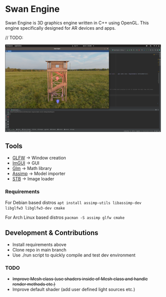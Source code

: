 # Swan Engine
Swan Engine is 3D graphics engine written in C++ using OpenGL. This engine specifically designed for AR devices and apps.

// TODO:

![Reference](https://raw.githubusercontent.com/nizamsaltan/swan-engine/main/resources/Screenshot_20230415.png)

## Tools
- [GLFW](https://www.glfw.org/) -> Window creation
- [ImGUI](https://github.com/ocornut/imgui) -> GUI
- [Glm](https://github.com/g-truc/glm) -> Math library
- [Assimp](https://github.com/assimp/assimp) -> Model importer
- [STB](https://github.com/nothings/stb/blob/master/stb_image.h) -> Image loader

### Requirements
For Debian based distros
`apt install assimp-utils libassimp-dev libglfw3 libglfw3-dev cmake`

For Arch Linux based distros
`pacman -S assimp glfw cmake` 

## Development & Contributions
- Install requirements above
- Clone repo in main branch
- Use ./run script to quickly compile and test dev environment

### TODO
- ~~Improve Mesh class (use shaders inside of Mesh class and handle render methods etc.)~~
- Improve default shader (add user defined light sources etc.)
